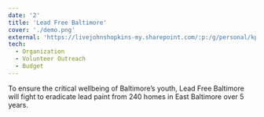 ```yaml
---
date: '2'
title: 'Lead Free Baltimore'
cover: './demo.png'
external: 'https://livejohnshopkins-my.sharepoint.com/:p:/g/personal/kpate111_jh_edu/ER78m48Ig4FBl-KV6ZDk_bwBGo8JhjL7QPSuerYqUCrp7w?rtime=MinPgyyd20g'
tech:
  - Organization
  - Volunteer Outreach
  - Budget
---
```


To ensure the critical wellbeing of
Baltimore’s youth, Lead Free Baltimore will
fight to eradicate lead paint from 240 homes
in East Baltimore over 5 years.
